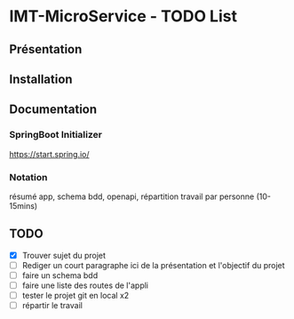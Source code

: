 # IMT-MicroService - TODO List
## Présentation

## Installation

## Documentation
### SpringBoot Initializer
https://start.spring.io/

### Notation
résumé app, schema bdd, openapi, répartition travail par personne (10-15mins)

## TODO
- [x] Trouver sujet du projet
- [ ] Rediger un court paragraphe ici de la présentation et l'objectif du projet
- [ ] faire un schema bdd
- [ ] faire une liste des routes de l'appli
- [ ] tester le projet git en local x2
- [ ] répartir le travail
